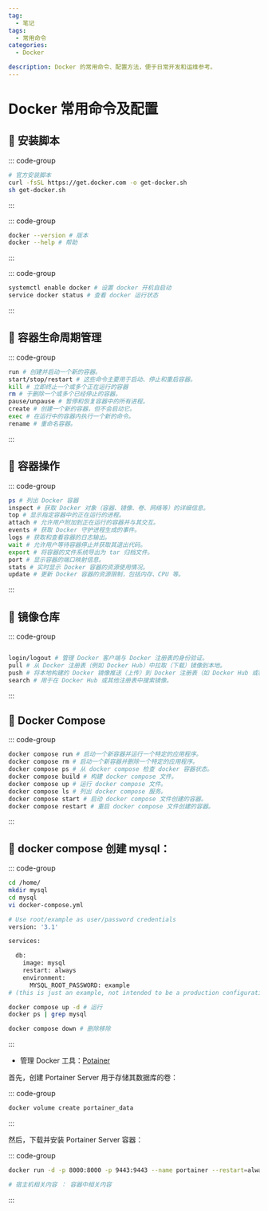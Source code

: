 ```yaml
---
tag:
  - 笔记
tags:
  - 常用命令
categories:
  - Docker

description: Docker 的常用命令、配置方法，便于日常开发和运维参考。
---
```


# Docker 常用命令及配置

## 🎋 安装脚本

::: code-group

```sh
# 官方安装脚本
curl -fsSL https://get.docker.com -o get-docker.sh
sh get-docker.sh
```

:::

::: code-group

```sh
docker --version # 版本
docker --help # 帮助
```

:::

::: code-group

```sh
systemctl enable docker # 设置 docker 开机自启动
service docker status # 查看 docker 运行状态
```

:::

## 🎋 容器生命周期管理

::: code-group

```sh
run # 创建并启动一个新的容器。
start/stop/restart # 这些命令主要用于启动、停止和重启容器。
kill # 立即终止一个或多个正在运行的容器
rm # 于删除一个或多个已经停止的容器。
pause/unpause # 暂停和恢复容器中的所有进程。
create # 创建一个新的容器，但不会启动它。
exec # 在运行中的容器内执行一个新的命令。
rename # 重命名容器。
```

:::

## 🎋 容器操作

::: code-group

```sh
ps # 列出 Docker 容器
inspect # 获取 Docker 对象（容器、镜像、卷、网络等）的详细信息。
top # 显示指定容器中的正在运行的进程。
attach # 允许用户附加到正在运行的容器并与其交互。
events # 获取 Docker 守护进程生成的事件。
logs # 获取和查看容器的日志输出。
wait # 允许用户等待容器停止并获取其退出代码。
export # 将容器的文件系统导出为 tar 归档文件。
port # 显示容器的端口映射信息。
stats # 实时显示 Docker 容器的资源使用情况。
update # 更新 Docker 容器的资源限制，包括内存、CPU 等。
```

:::

## 🎋 镜像仓库

::: code-group

```sh

login/logout # 管理 Docker 客户端与 Docker 注册表的身份验证。
pull # 从 Docker 注册表（例如 Docker Hub）中拉取（下载）镜像到本地。
push # 将本地构建的 Docker 镜像推送（上传）到 Docker 注册表（如 Docker Hub 或私有注册表）。
search # 用于在 Docker Hub 或其他注册表中搜索镜像。
```

:::

## 🎋 Docker Compose

::: code-group

```sh
docker compose run # 启动一个新容器并运行一个特定的应用程序。
docker compose rm # 启动一个新容器并删除一个特定的应用程序。
docker compose ps # 从 docker compose 检查 docker 容器状态。
docker compose build # 构建 docker compose 文件。
docker compose up # 运行 docker compose 文件。
docker compose ls # 列出 docker compose 服务。
docker compose start # 启动 docker compose 文件创建的容器。
docker compose restart # 重启 docker compose 文件创建的容器。
```

:::

## 🎋 docker compose 创建 mysql：

::: code-group

```sh
cd /home/
mkdir mysql
cd mysql
vi docker-compose.yml

# Use root/example as user/password credentials
version: '3.1'

services:

  db:
    image: mysql
    restart: always
    environment:
      MYSQL_ROOT_PASSWORD: example
# (this is just an example, not intended to be a production configuration)

docker compose up -d # 运行
docker ps | grep mysql

docker compose down # 删除移除
```

:::

- 管理 Docker 工具：[Potainer](https://docs.portainer.io/start/install-ce/server/docker/linux)

首先，创建 Portainer Server 用于存储其数据库的卷：

::: code-group

```sh
docker volume create portainer_data
```

:::

然后，下载并安装 Portainer Server 容器：

::: code-group

```sh
docker run -d -p 8000:8000 -p 9443:9443 --name portainer --restart=always -v /var/run/docker.sock:/var/run/docker.sock -v portainer_data:/data portainer/portainer-ce:latest

# 宿主机相关内容 ： 容器中相关内容
```

:::
